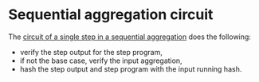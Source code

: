# Sequential aggregation circuit
The [circuit of a single step in a sequential aggregation](methods/guest/src/main.rs) does the following:
 * verify the step output for the step program,
 * if not the base case, verify the input aggregation,
 * hash the step output and step program with the input running hash.